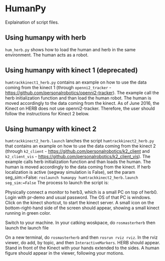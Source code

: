 HumanPy
======
Explaination of script files.

## Using humanpy with herb ##
`hum_herb.py` shows how to load the human and herb in the same environment. The human acts as a robot.

## Using humanpy with kinect 1 (deprecated) ##
`humtrackkinect1_herb.py` contains an example on how to use the data coming from the kinect 1 (through `openni2_tracker` - https://github.com/personalrobotics/openni2-tracker).
The example call the herb initialization function and than load the human robot. The human is moved accordingly to the data coming from the kinect.
As of June 2016, the Kinect on HERB does not use openni2-tracker. Therefore, the user should follow the instructions for Kinect 2 below. 



## Using humanpy with kinect 2 ##
`humtrackkinect2_herb.launch` lanches the script `humtrackkinect2_herb.py` that contains an example on how to use the data coming from the kinect 2 (through `k2_client` - https://github.com/personalrobotics/k2_client and `k2_client_vis` - https://github.com/personalrobotics/k2_client_vis).
The example calls herb initialization function and than loads the human. The human is moved accordingly to the data coming from the kinect.
If herb localization is active (segway simulation is False), set the param seg_sim:=False:
`roslaunch humanpy humtrackkinect2_herb.launch seg_sim:=False`
The process to launch the script is:

Physically connect a monitor to herb3, which is a small PC on top of herb0. 
Login with pr-demo and usual password. The OS of that PC is windows. Click on the kinect shortcut, to start the kinect server. A small icon on the bottom-right-hand side of the screen should appear, showing a small kinect running in green color. 

Switch to your machine. In your catking woskpace, do `rosmasterherb` then launch the launch file

On a new terminal, do `rosmasterherb` and then `rosrun rviz rviz`. In the rviz viewer, do add, by topic, and then `InteractiveMarkers`. HERB should appear. Stand in front of the Kinect with your hands extended to the sides. A human figure should appear in the viewer, following your motions. 



    
